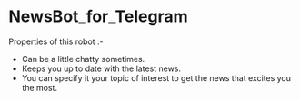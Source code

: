 # NewsBot_for_Telegram
Properties of this robot :-
  - Can be a little chatty sometimes.
  - Keeps you up to date with the latest news.
  - You can specify it your topic of interest to get the news that excites you the most.
